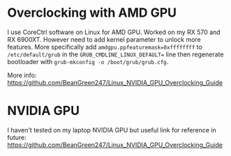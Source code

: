 # Overclocking with AMD GPU

I use CoreCtrl software on Linux for AMD GPU. Worked on my RX 570 and RX 6900XT. However need to add kernel parameter to unlock more features. More specifically add `amdgpu.ppfeaturemask=0xffffffff` to `/etc/default/grub` in the `GRUB_CMDLINE_LINUX_DEFAULT=` line then regenerate bootloader with `grub-mkconfig -o /boot/grub/grub.cfg`. 

More info: https://github.com/BeanGreen247/Linux_NVIDIA_GPU_Overclocking_Guide

# NVIDIA GPU

I haven't tested on my laptop NVIDIA GPU but useful link for reference in future: https://github.com/BeanGreen247/Linux_NVIDIA_GPU_Overclocking_Guide


